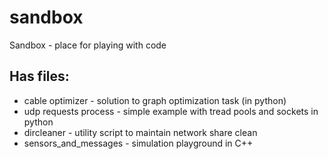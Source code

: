 sandbox
=======

Sandbox - place for playing with code

Has files:
----------

- cable optimizer - solution to graph optimization task (in python)
- udp requests process - simple example with tread pools and sockets in python
- dircleaner - utility script to maintain network share clean
- sensors_and_messages - simulation playground in C++